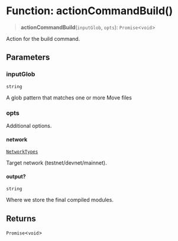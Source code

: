 # Function: actionCommandBuild()

> **actionCommandBuild**(`inputGlob`, `opts`): `Promise`\<`void`\>

Action for the build command.

## Parameters

### inputGlob

`string`

A glob pattern that matches one or more Move files

### opts

Additional options.

#### network

[`NetworkTypes`](../type-aliases/NetworkTypes.md)

Target network (testnet/devnet/mainnet).

#### output?

`string`

Where we store the final compiled modules.

## Returns

`Promise`\<`void`\>
